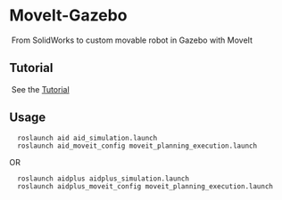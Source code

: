 # MoveIt-Gazebo
​	From SolidWorks to custom movable robot in Gazebo with MoveIt
## Tutorial
​	See the [Tutorial](https://github.com/ZhouYixuanRobtic/MoveIt-Gazebo/blob/master/From%20SolidWorks%20to%20custom%20movable%20robot%20in%20Gazebo%20with%20MoveIt.md)
## Usage
```
  roslaunch aid aid_simulation.launch
  roslaunch aid_moveit_config moveit_planning_execution.launch
```

OR

```
  roslaunch aidplus aidplus_simulation.launch
  roslaunch aidplus_moveit_config moveit_planning_execution.launch
```

